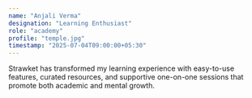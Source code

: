 ```yaml
---
name: "Anjali Verma"
designation: "Learning Enthusiast"
role: "academy"
profile: "temple.jpg"
timestamp: "2025-07-04T09:00:00+05:30"
---
```


Strawket has transformed my learning experience with easy-to-use features, curated resources, and supportive one-on-one sessions that promote both academic and mental growth.
